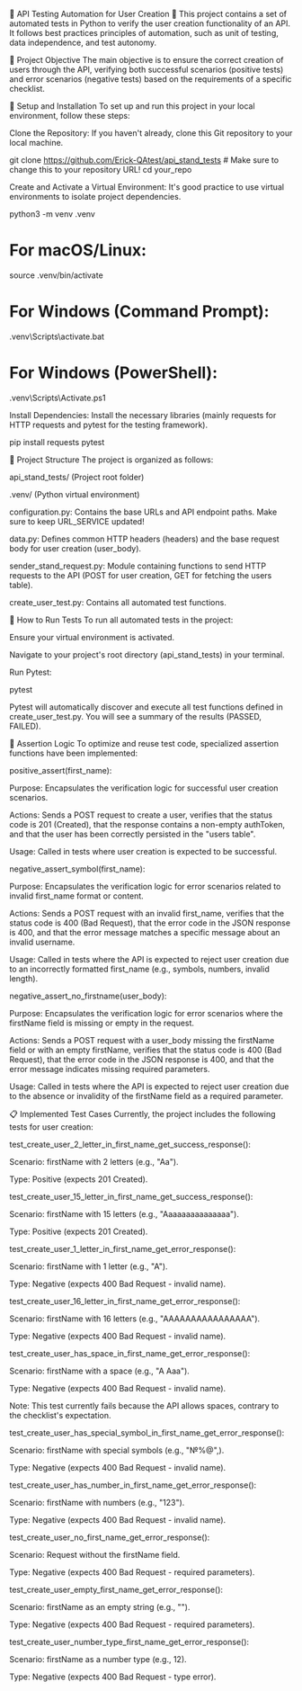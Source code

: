 🧪 API Testing Automation for User Creation 🧪
This project contains a set of automated tests in Python to verify the user creation functionality of an API. It follows best practices principles of automation, such as unit of testing, data independence, and test autonomy.

🎯 Project Objective
The main objective is to ensure the correct creation of users through the API, verifying both successful scenarios (positive tests) and error scenarios (negative tests) based on the requirements of a specific checklist.

🚀 Setup and Installation
To set up and run this project in your local environment, follow these steps:

Clone the Repository:
If you haven't already, clone this Git repository to your local machine.

git clone https://github.com/Erick-QAtest/api_stand_tests # Make sure to change this to your repository URL!
cd your_repo

Create and Activate a Virtual Environment:
It's good practice to use virtual environments to isolate project dependencies.

python3 -m venv .venv
# For macOS/Linux:
source .venv/bin/activate
# For Windows (Command Prompt):
.venv\Scripts\activate.bat
# For Windows (PowerShell):
.venv\Scripts\Activate.ps1

Install Dependencies:
Install the necessary libraries (mainly requests for HTTP requests and pytest for the testing framework).

pip install requests pytest

📂 Project Structure
The project is organized as follows:

api_stand_tests/ (Project root folder)

.venv/ (Python virtual environment)

configuration.py: Contains the base URLs and API endpoint paths. Make sure to keep URL_SERVICE updated!

data.py: Defines common HTTP headers (headers) and the base request body for user creation (user_body).

sender_stand_request.py: Module containing functions to send HTTP requests to the API (POST for user creation, GET for fetching the users table).

create_user_test.py: Contains all automated test functions.

🧪 How to Run Tests
To run all automated tests in the project:

Ensure your virtual environment is activated.

Navigate to your project's root directory (api_stand_tests) in your terminal.

Run Pytest:

pytest

Pytest will automatically discover and execute all test functions defined in create_user_test.py. You will see a summary of the results (PASSED, FAILED).

🧠 Assertion Logic
To optimize and reuse test code, specialized assertion functions have been implemented:

positive_assert(first_name):

Purpose: Encapsulates the verification logic for successful user creation scenarios.

Actions: Sends a POST request to create a user, verifies that the status code is 201 (Created), that the response contains a non-empty authToken, and that the user has been correctly persisted in the "users table".

Usage: Called in tests where user creation is expected to be successful.

negative_assert_symbol(first_name):

Purpose: Encapsulates the verification logic for error scenarios related to invalid first_name format or content.

Actions: Sends a POST request with an invalid first_name, verifies that the status code is 400 (Bad Request), that the error code in the JSON response is 400, and that the error message matches a specific message about an invalid username.

Usage: Called in tests where the API is expected to reject user creation due to an incorrectly formatted first_name (e.g., symbols, numbers, invalid length).

negative_assert_no_firstname(user_body):

Purpose: Encapsulates the verification logic for error scenarios where the firstName field is missing or empty in the request.

Actions: Sends a POST request with a user_body missing the firstName field or with an empty firstName, verifies that the status code is 400 (Bad Request), that the error code in the JSON response is 400, and that the error message indicates missing required parameters.

Usage: Called in tests where the API is expected to reject user creation due to the absence or invalidity of the firstName field as a required parameter.

📋 Implemented Test Cases
Currently, the project includes the following tests for user creation:

test_create_user_2_letter_in_first_name_get_success_response():

Scenario: firstName with 2 letters (e.g., "Aa").

Type: Positive (expects 201 Created).

test_create_user_15_letter_in_first_name_get_success_response():

Scenario: firstName with 15 letters (e.g., "Aaaaaaaaaaaaaaa").

Type: Positive (expects 201 Created).

test_create_user_1_letter_in_first_name_get_error_response():

Scenario: firstName with 1 letter (e.g., "A").

Type: Negative (expects 400 Bad Request - invalid name).

test_create_user_16_letter_in_first_name_get_error_response():

Scenario: firstName with 16 letters (e.g., "AAAAAAAAAAAAAAAA").

Type: Negative (expects 400 Bad Request - invalid name).

test_create_user_has_space_in_first_name_get_error_response():

Scenario: firstName with a space (e.g., "A Aaa").

Type: Negative (expects 400 Bad Request - invalid name).

Note: This test currently fails because the API allows spaces, contrary to the checklist's expectation.

test_create_user_has_special_symbol_in_first_name_get_error_response():

Scenario: firstName with special symbols (e.g., "№%@",).

Type: Negative (expects 400 Bad Request - invalid name).

test_create_user_has_number_in_first_name_get_error_response():

Scenario: firstName with numbers (e.g., "123").

Type: Negative (expects 400 Bad Request - invalid name).

test_create_user_no_first_name_get_error_response():

Scenario: Request without the firstName field.

Type: Negative (expects 400 Bad Request - required parameters).

test_create_user_empty_first_name_get_error_response():

Scenario: firstName as an empty string (e.g., "").

Type: Negative (expects 400 Bad Request - required parameters).

test_create_user_number_type_first_name_get_error_response():

Scenario: firstName as a number type (e.g., 12).

Type: Negative (expects 400 Bad Request - type error).

